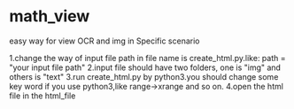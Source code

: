 # math_view
easy way for view OCR and img in   Specific scenario

1.change the way of input file path in file name is create_html.py.like: path = "your input file path"
2.input file should have two folders, one is "img" and others is "text"
3.run create_html.py by python3.you should change some key word if you use python3,like range->xrange and so on.
4.open the html file in the html_file
